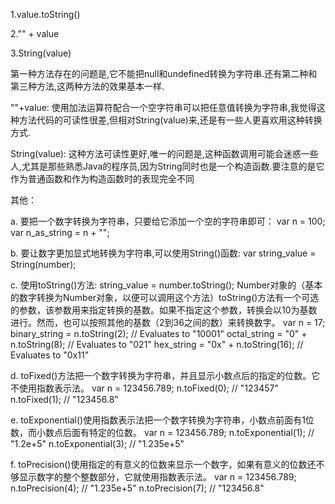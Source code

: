 1.value.toString()

2."" + value

3.String(value)

第一种方法存在的问题是,它不能把null和undefined转换为字符串.还有第二种和第三种方法,这两种方法的效果基本一样.

""+value: 使用加法运算符配合一个空字符串可以把任意值转换为字符串,我觉得这种方法代码的可读性很差,但相对String(value)来,还是有一些人更喜欢用这种转换方式.

String(value): 这种方法可读性更好,唯一的问题是,这种函数调用可能会迷惑一些人,尤其是那些熟悉Java的程序员,因为String同时也是一个构造函数.要注意的是它作为普通函数和作为构造函数时的表现完全不同

其他：

a. 要把一个数字转换为字符串，只要给它添加一个空的字符串即可：
var n = 100;
var n_as_string = n + "";

b. 要让数字更加显式地转换为字符串,可以使用String()函数:
var string_value = String(number);

c. 使用toString()方法:
string_value = number.toString();
Number对象的（基本的数字转换为Number对象，以便可以调用这个方法）toString()方法有一个可选的参数，该参数用来指定转换的基数。如果不指定这个参数，转换会以10为基数进行。然而，也可以按照其他的基数（2到36之间的数）来转换数字。
var n = 17;
binary_string = n.toString(2); // Evaluates to "10001"
octal_string = "0" + n.toString(8); // Evaluates to "021"
hex_string = "0x" + n.toString(16); // Evaluates to "0x11"

d. toFixed()方法把一个数字转换为字符串，并且显示小数点后的指定的位数。它不使用指数表示法。
var n = 123456.789;
n.toFixed(0); // "123457"
n.toFixed(1); // "123456.8"

e. toExponential()使用指数表示法把一个数字转换为字符串，小数点前面有1位数，而小数点后面有特定的位数。
var n = 123456.789;
n.toExponential(1); // "1.2e+5"
n.toExponential(3); // "1.235e+5"

f. toPrecision()使用指定的有意义的位数来显示一个数字，如果有意义的位数还不够显示数字的整个整数部分，它就使用指数表示法。
var n = 123456.789;
n.toPrecision(4); // "1.235e+5"
n.toPrecision(7); // "123456.8"